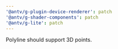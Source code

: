 ```yaml
---
'@antv/g-plugin-device-renderer': patch
'@antv/g-shader-components': patch
'@antv/g-lite': patch
---
```


Polyline should support 3D points.
